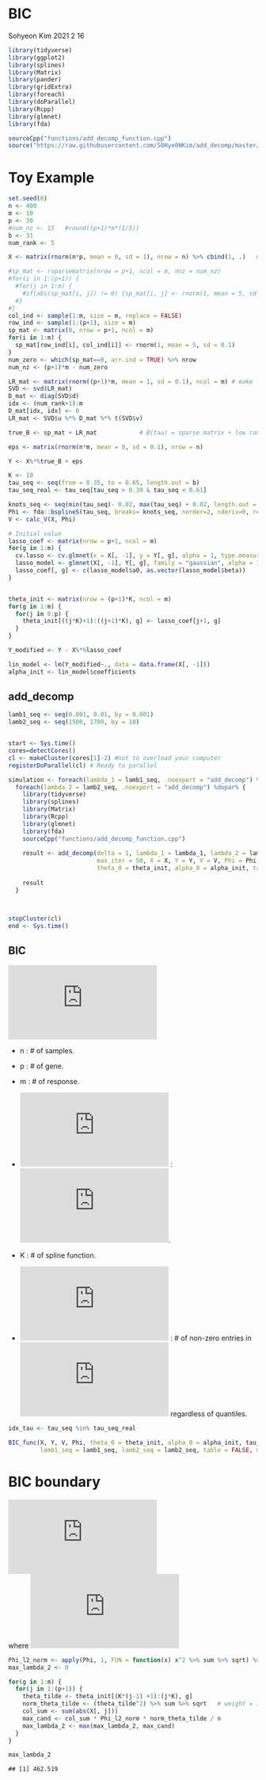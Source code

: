BIC
================
Sohyeon Kim
2021 2 16



``` r
library(tidyverse)
library(ggplot2)
library(splines)
library(Matrix)
library(pander)
library(gridExtra)
library(foreach)
library(doParallel)
library(Rcpp)
library(glmnet)
library(fda)

sourceCpp("functions/add_decomp_function.cpp")
source("https://raw.githubusercontent.com/S0Hye0NKim/add_decomp/master/functions/add_decomp_function.R")
```

# Toy Example

``` r
set.seed(0)
n <- 400
m <- 10
p <- 30
#num_nz <- 15   #round((p+1)*m*(1/5)) 
b <- 31
num_rank <- 5

X <- matrix(rnorm(n*p, mean = 0, sd = 1), nrow = n) %>% cbind(1, .)   #add intercept term in X

#sp_mat <- rsparsematrix(nrow = p+1, ncol = m, nnz = num_nz)             # make sparse matrix
#for(i in 1:(p+1)) {
  #for(j in 1:m) {
    #if(abs(sp_mat[i, j]) != 0) {sp_mat[i, j] <- rnorm(1, mean = 5, sd = 0.1)}
  #}
#}
col_ind <- sample(1:m, size = m, replace = FALSE)
row_ind <- sample(1:(p+1), size = m)
sp_mat <- matrix(0, nrow = p+1, ncol = m)
for(i in 1:m) {
  sp_mat[row_ind[i], col_ind[i]] <- rnorm(1, mean = 5, sd = 0.1)
}
num_zero <- which(sp_mat==0, arr.ind = TRUE) %>% nrow
num_nz <- (p+1)*m - num_zero

LR_mat <- matrix(rnorm((p+1)*m, mean = 1, sd = 0.1), ncol = m) # make low rank matrix using SVD
SVD <- svd(LR_mat)
D_mat <- diag(SVD$d)
idx <- (num_rank+1):m
D_mat[idx, idx] <- 0
LR_mat <- SVD$u %*% D_mat %*% t(SVD$v)          

true_B <- sp_mat + LR_mat            # B(tau) = sparse matrix + low rank matrix

eps <- matrix(rnorm(n*m, mean = 0, sd = 0.1), nrow = n)

Y <- X%*%true_B + eps
```

``` r
K <- 10
tau_seq <- seq(from = 0.35, to = 0.65, length.out = b)
tau_seq_real <- tau_seq[tau_seq > 0.39 & tau_seq < 0.61]

knots_seq <- seq(min(tau_seq)- 0.02, max(tau_seq) + 0.02, length.out = K)
Phi <- fda::bsplineS(tau_seq, breaks= knots_seq, norder=2, nderiv=0, returnMatrix=FALSE)
V <- calc_V(X, Phi)

# Initial value
lasso_coef <- matrix(nrow = p+1, ncol = m)
for(g in 1:m) {
  cv.lasso <- cv.glmnet(x = X[, -1], y = Y[, g], alpha = 1, type.measure = "mae")
  lasso_model <- glmnet(X[, -1], Y[, g], family = "gaussian", alpha = 1, lambda = cv.lasso$lambda.min)
  lasso_coef[, g] <- c(lasso_model$a0, as.vector(lasso_model$beta))
}


theta_init <- matrix(nrow = (p+1)*K, ncol = m)
for(g in 1:m) {
  for(j in 0:p) {
    theta_init[((j*K)+1):((j+1)*K), g] <- lasso_coef[j+1, g]
  }
}

Y_modified <- Y - X%*%lasso_coef

lin_model <- lm(Y_modified~., data = data.frame(X[, -1]))
alpha_init <- lin_model$coefficients
```

## add\_decomp

``` r
lamb1_seq <- seq(0.001, 0.01, by = 0.001)
lamb2_seq <- seq(1500, 1700, by = 10)


start <- Sys.time()
cores=detectCores()
cl <- makeCluster(cores[1]-2) #not to overload your computer
registerDoParallel(cl) # Ready to parallel

simulation <- foreach(lambda_1 = lamb1_seq, .noexport = "add_decomp") %:%
  foreach(lambda_2 = lamb2_seq, .noexport = "add_decomp") %dopar% {
    library(tidyverse)
    library(splines)
    library(Matrix)
    library(Rcpp)
    library(glmnet)
    library(fda)
    sourceCpp("functions/add_decomp_function.cpp")
    
    result <- add_decomp(delta = 1, lambda_1 = lambda_1, lambda_2 = lambda_2, tol_error = 0.001, 
                         max_iter = 50, X = X, Y = Y, V = V, Phi = Phi, 
                         theta_0 = theta_init, alpha_0 = alpha_init, tau_seq = tau_seq)
    
    result
  }



stopCluster(cl)
end <- Sys.time()
```

## BIC

  
![\\begin{aligned}BIC=&\\;log\\bigg(\\sum\_{g=1}^m\\sum\_{\\ell=1}^b\\sum\_{i=1}^n\\frac{1}{n}\\rho\_{\\tau\_\\ell}(Y\_i^{(g)}-X\\hat{\\alpha}^{(g)}-V^{(\\ell)}\\hat{\\theta}^{(g)})\\bigg)\\\\&+\\Big(Penalty\\Big)\\Big(\\frac{\\hat{r}(m+p-\\hat{r})+K\\hat{S}}{2n}\\Big)\\end{aligned}](https://latex.codecogs.com/png.latex?%5Cbegin%7Baligned%7DBIC%3D%26%5C%3Blog%5Cbigg%28%5Csum_%7Bg%3D1%7D%5Em%5Csum_%7B%5Cell%3D1%7D%5Eb%5Csum_%7Bi%3D1%7D%5En%5Cfrac%7B1%7D%7Bn%7D%5Crho_%7B%5Ctau_%5Cell%7D%28Y_i%5E%7B%28g%29%7D-X%5Chat%7B%5Calpha%7D%5E%7B%28g%29%7D-V%5E%7B%28%5Cell%29%7D%5Chat%7B%5Ctheta%7D%5E%7B%28g%29%7D%29%5Cbigg%29%5C%5C%26%2B%5CBig%28Penalty%5CBig%29%5CBig%28%5Cfrac%7B%5Chat%7Br%7D%28m%2Bp-%5Chat%7Br%7D%29%2BK%5Chat%7BS%7D%7D%7B2n%7D%5CBig%29%5Cend%7Baligned%7D
"\\begin{aligned}BIC=&\\;log\\bigg(\\sum_{g=1}^m\\sum_{\\ell=1}^b\\sum_{i=1}^n\\frac{1}{n}\\rho_{\\tau_\\ell}(Y_i^{(g)}-X\\hat{\\alpha}^{(g)}-V^{(\\ell)}\\hat{\\theta}^{(g)})\\bigg)\\\\&+\\Big(Penalty\\Big)\\Big(\\frac{\\hat{r}(m+p-\\hat{r})+K\\hat{S}}{2n}\\Big)\\end{aligned}")  

  - n : \# of samples.

  - p : \# of gene.

  - m : \# of response.

  - ![\\hat{r}](https://latex.codecogs.com/png.latex?%5Chat%7Br%7D
    "\\hat{r}") :
    ![\\text{rank}(\\hat{A})](https://latex.codecogs.com/png.latex?%5Ctext%7Brank%7D%28%5Chat%7BA%7D%29
    "\\text{rank}(\\hat{A})").

  - K : \# of spline function.

  - ![\\hat{S}](https://latex.codecogs.com/png.latex?%5Chat%7BS%7D
    "\\hat{S}") : \# of non-zero entries in
    ![\\hat{\\Gamma}(\\tau)](https://latex.codecogs.com/png.latex?%5Chat%7B%5CGamma%7D%28%5Ctau%29
    "\\hat{\\Gamma}(\\tau)") regardless of quantiles.

<!-- end list -->

``` r
idx_tau <- tau_seq %in% tau_seq_real

BIC_func(X, Y, V, Phi, theta_0 = theta_init, alpha_0 = alpha_init, tau_seq, tau_seq_real = tau_seq[idx_tau],
         lamb1_seq = lamb1_seq, lamb2_seq = lamb2_seq, table = FALSE, max_iter = 50)
```

# BIC boundary

  
![\\lambda\_2\\ge\\text{max}\_{g,j}\\frac{1}{n\\,|\\xi\_j^{(g)}|}\\sum\_{\\ell=1}^b\\sum\_{i=1}^n|x\_{ij}|\\cdot||\\Phi(\\tau\_\\ell)||\_2\\rightarrow\\boldsymbol{\\Theta}=0](https://latex.codecogs.com/png.latex?%5Clambda_2%5Cge%5Ctext%7Bmax%7D_%7Bg%2Cj%7D%5Cfrac%7B1%7D%7Bn%5C%2C%7C%5Cxi_j%5E%7B%28g%29%7D%7C%7D%5Csum_%7B%5Cell%3D1%7D%5Eb%5Csum_%7Bi%3D1%7D%5En%7Cx_%7Bij%7D%7C%5Ccdot%7C%7C%5CPhi%28%5Ctau_%5Cell%29%7C%7C_2%5Crightarrow%5Cboldsymbol%7B%5CTheta%7D%3D0
"\\lambda_2\\ge\\text{max}_{g,j}\\frac{1}{n\\,|\\xi_j^{(g)}|}\\sum_{\\ell=1}^b\\sum_{i=1}^n|x_{ij}|\\cdot||\\Phi(\\tau_\\ell)||_2\\rightarrow\\boldsymbol{\\Theta}=0")  
where
![\\xi\_j^{(g)}=\\frac{1}{||\\tilde{\\theta}\_j^{(g)}||\_2}](https://latex.codecogs.com/png.latex?%5Cxi_j%5E%7B%28g%29%7D%3D%5Cfrac%7B1%7D%7B%7C%7C%5Ctilde%7B%5Ctheta%7D_j%5E%7B%28g%29%7D%7C%7C_2%7D
"\\xi_j^{(g)}=\\frac{1}{||\\tilde{\\theta}_j^{(g)}||_2}")

``` r
Phi_l2_norm <- apply(Phi, 1, FUN = function(x) x^2 %>% sum %>% sqrt) %>% sum
max_lambda_2 <- 0

for(g in 1:m) {
  for(j in 1:(p+1)) {
    theta_tilde <- theta_init[(K*(j-1) +1):(j*K), g]
    norm_theta_tilde <- (theta_tilde^2) %>% sum %>% sqrt   # weight = 1/norm_theta_tilde
    col_sum <- sum(abs(X[, j]))
    max_cand <- col_sum * Phi_l2_norm * norm_theta_tilde / n
    max_lambda_2 <- max(max_lambda_2, max_cand)
  }
}

max_lambda_2
```

    ## [1] 462.519
